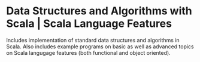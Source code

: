 # Data Structures and Algorithms with Scala | Scala Language Features
 Includes implementation of standard data structures and algorithms in Scala. Also includes example programs on basic as well as advanced topics on Scala langugage features (both functional and object oriented).
